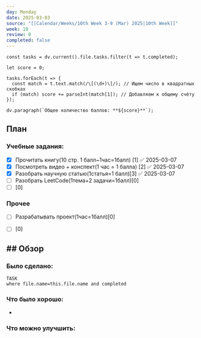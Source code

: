 ```yaml
---
day: Monday
date: 2025-03-03
source: "[[Calendar/Weeks/10th Week 3-9 (Mar) 2025|10th Week]]"
week: 10
review: 0
completed: false
---
```

```dataviewjs
const tasks = dv.current().file.tasks.filter(t => t.completed);

let score = 0;

tasks.forEach(t => {
  const match = t.text.match(/\[(\d+)\]/); // Ищем число в квадратных скобках
  if (match) score += parseInt(match[1]); // Добавляем к общему счёту
});

dv.paragraph(`Общее количество баллов: **${score}**`);

```
## План

### Учебные задания:
- [x] Прочитать книгу(10 стр. 1 балл~1час=1балл) [1] ✅ 2025-03-07
- [x] Посмотреть видео + конспект(1 час = 1 балла) [2] ✅ 2025-03-07
- [x] Разобрать научную статью(1статья=1 балл)[3] ✅ 2025-03-07
- [ ] Разобрать LeetCode(1тема+2 задачи=1балл)[0]
- [ ] [0]
### Прочее
- [ ] Разрабатывать проект(1час=1балл)[0]
- [ ] [0]


## ## Обзор

### Было сделано:
```dataview
TASK
where file.name=this.file.name and completed
```






### Что было хорошо:
 - 



### Что можно улучшить:
